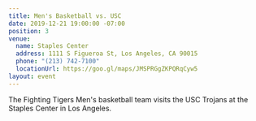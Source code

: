 ```yaml
---
title: Men's Basketball vs. USC
date: 2019-12-21 19:00:00 -07:00
position: 3
venue:
  name: Staples Center
  address: 1111 S Figueroa St, Los Angeles, CA 90015
  phone: "(213) 742-7100"
  locationUrl: https://goo.gl/maps/JMSPRGgZKPQRqCyw5
layout: event
---
```


The Fighting Tigers Men's basketball team visits the USC Trojans at the Staples Center in Los Angeles.